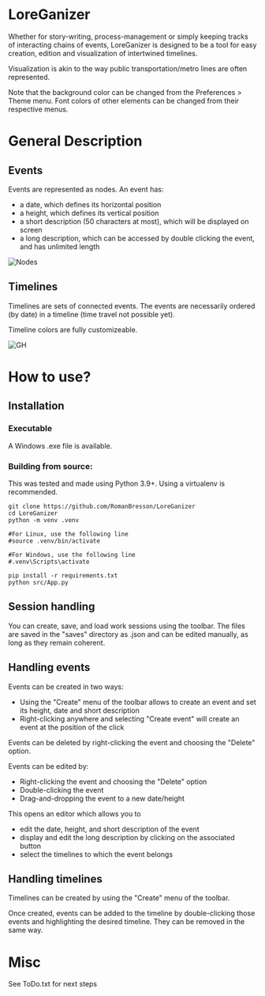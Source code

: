 # LoreGanizer

Whether for story-writing, process-management or simply keeping tracks of interacting chains of events, LoreGanizer is designed to be a tool for easy creation, edition and visualization of intertwined timelines. 

Visualization is akin to the way public transportation/metro lines are often represented.

Note that the background color can be changed from the Preferences > Theme menu. Font colors of other elements can be changed from their respective menus.

# General Description

## Events

Events are represented as nodes. An event has:
* a date, which defines its horizontal position
* a height, which defines its vertical position
* a short description (50 characters at most), which will be displayed on screen
* a long description, which can be accessed by double clicking the event, and has unlimited length

![Nodes](https://user-images.githubusercontent.com/22815154/169374500-99baf898-196b-4065-810e-126e0588cf9d.png)

## Timelines

Timelines are sets of connected events. The events are necessarily ordered (by date) in a timeline (time travel not possible yet).

Timeline colors are fully customizeable.

![GH](https://user-images.githubusercontent.com/22815154/170842128-8d306c3a-ff92-4f17-bef9-581ceb3266cc.png)

# How to use?

## Installation

### Executable
A Windows .exe file is available.

### Building from source: 
This was tested and made using Python 3.9+. Using a virtualenv is recommended.

    git clone https://github.com/RomanBresson/LoreGanizer
    cd LoreGanizer
    python -m venv .venv

    #For Linux, use the following line
    #source .venv/bin/activate
    
    #For Windows, use the following line
    #.venv\Scripts\activate
    
    pip install -r requirements.txt
    python src/App.py

## Session handling

You can create, save, and load work sessions using the toolbar. The files are saved in the "saves" directory as .json and can be edited manually, as long as they remain coherent.

## Handling events

Events can be created in two ways:
* Using the "Create" menu of the toolbar allows to create an event and set its height, date and short description
* Right-clicking anywhere and selecting "Create event" will create an event at the position of the click

Events can be deleted by right-clicking the event and choosing the "Delete" option.

Events can be edited by:
* Right-clicking the event and choosing the "Delete" option
* Double-clicking the event
* Drag-and-dropping the event to a new date/height

This opens an editor which allows you to 
* edit the date, height, and short description of the event
* display and edit the long description by clicking on the associated button
* select the timelines to which the event belongs

## Handling timelines

Timelines can be created by using the "Create" menu of the toolbar.

Once created, events can be added to the timeline by double-clicking those events and highlighting the desired timeline. They can be removed in the same way.

# Misc

See ToDo.txt for next steps
